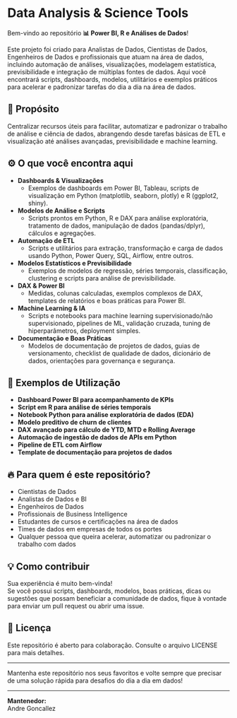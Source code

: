 # Data Analysis & Science Tools

Bem-vindo ao repositório **📊 Power BI, R e Análises de Dados**!

Este projeto foi criado para Analistas de Dados, Cientistas de Dados, Engenheiros de Dados e profissionais que atuam na área de dados, incluindo automação de análises, visualizações, modelagem estatística, previsibilidade e integração de múltiplas fontes de dados. Aqui você encontrará scripts, dashboards, modelos, utilitários e exemplos práticos para acelerar e padronizar tarefas do dia a dia na área de dados.

## 🚀 Propósito

Centralizar recursos úteis para facilitar, automatizar e padronizar o trabalho de análise e ciência de dados, abrangendo desde tarefas básicas de ETL e visualização até análises avançadas, previsibilidade e machine learning.

## ⚙️ O que você encontra aqui

- **Dashboards & Visualizações**
  - Exemplos de dashboards em Power BI, Tableau, scripts de visualização em Python (matplotlib, seaborn, plotly) e R (ggplot2, shiny).
- **Modelos de Análise e Scripts**
  - Scripts prontos em Python, R e DAX para análise exploratória, tratamento de dados, manipulação de dados (pandas/dplyr), cálculos e agregações.
- **Automação de ETL**
  - Scripts e utilitários para extração, transformação e carga de dados usando Python, Power Query, SQL, Airflow, entre outros.
- **Modelos Estatísticos e Previsibilidade**
  - Exemplos de modelos de regressão, séries temporais, classificação, clustering e scripts para análise de previsibilidade.
- **DAX & Power BI**
  - Medidas, colunas calculadas, exemplos complexos de DAX, templates de relatórios e boas práticas para Power BI.
- **Machine Learning & IA**
  - Scripts e notebooks para machine learning supervisionado/não supervisionado, pipelines de ML, validação cruzada, tuning de hiperparâmetros, deployment simples.
- **Documentação e Boas Práticas**
  - Modelos de documentação de projetos de dados, guias de versionamento, checklist de qualidade de dados, dicionário de dados, orientações para governança e segurança.

## 🧰 Exemplos de Utilização

- **Dashboard Power BI para acompanhamento de KPIs**
- **Script em R para análise de séries temporais**
- **Notebook Python para análise exploratória de dados (EDA)**
- **Modelo preditivo de churn de clientes**
- **DAX avançado para cálculo de YTD, MTD e Rolling Average**
- **Automação de ingestão de dados de APIs em Python**
- **Pipeline de ETL com Airflow**
- **Template de documentação para projetos de dados**

## 🔥 Para quem é este repositório?

- Cientistas de Dados
- Analistas de Dados e BI
- Engenheiros de Dados
- Profissionais de Business Intelligence
- Estudantes de cursos e certificações na área de dados
- Times de dados em empresas de todos os portes
- Qualquer pessoa que queira acelerar, automatizar ou padronizar o trabalho com dados

## 💡 Como contribuir

Sua experiência é muito bem-vinda!  
Se você possui scripts, dashboards, modelos, boas práticas, dicas ou sugestões que possam beneficiar a comunidade de dados, fique à vontade para enviar um pull request ou abrir uma issue.

## 📝 Licença

Este repositório é aberto para colaboração. Consulte o arquivo LICENSE para mais detalhes.

---

Mantenha este repositório nos seus favoritos e volte sempre que precisar de uma solução rápida para desafios do dia a dia em dados!

---

**Mantenedor:**  
Andre Goncallez
